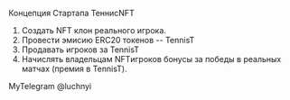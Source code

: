 Концепция Стартапа ТеннисNFT

1.	Создать NFT клон реального игрока.
2.	Провести эмисию ERC20 токенов -- TennisT
3.	Продавать игроков за TennisT
4.	Начислять владельцам NFTигроков бонусы за победы в реальных матчах (премия в TennisT).

MyTelegram  @luchnyi
